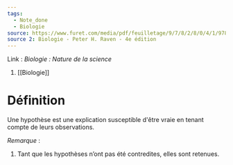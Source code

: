 ```yaml
---
tags:
  - Note_done
  - Biologie
source: https://www.furet.com/media/pdf/feuilletage/9/7/8/2/8/0/4/1/9782804184582.pdf
source 2: Biologie - Peter H. Raven - 4e édition
---
```


Link : 
_Biologie : Nature de la science_
1. [[Biologie]]

# Définition
Une hypothèse est une explication susceptible d'être vraie en tenant compte de leurs observations. 

_Remarque_ : 
1. Tant que les hypothèses n’ont pas été contredites, elles sont retenues.